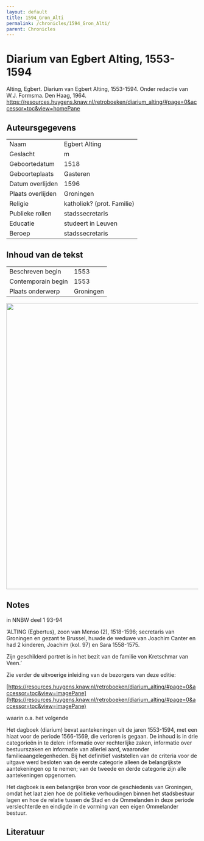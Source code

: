 ```yaml
---
layout: default
title: 1594_Gron_Alti
permalink: /chronicles/1594_Gron_Alti/
parent: Chronicles
--- 
```



# Diarium van Egbert Alting, 1553-1594 

Alting, Egbert. Diarium van Egbert Alting, 1553-1594. Onder redactie van W.J. Formsma. Den Haag, 1964. https://resources.huygens.knaw.nl/retroboeken/diarium_alting/#page=0&accessor=toc&view=homePane 

## Auteursgegevens 

| | | 
| --------------- | --------------- | 
| Naam | Egbert Alting | 
| Geslacht | m | 
| Geboortedatum | 1518 | 
| Geboorteplaats | Gasteren | 
| Datum overlijden | 1596 | 
| Plaats overlijden | Groningen | 
| Religie | katholiek? (prot. Familie) | 
| Publieke rollen | stadssecretaris | 
| Educatie | studeert in Leuven | 
| Beroep | stadssecretaris | 

## Inhoud van de tekst 

| | | 
| --------------- | --------------- | 
| Beschreven begin | 1553 | 
| Contemporain begin | 1553 | 
| Plaats onderwerp | Groningen | 

[<img src="..\..\barplots_chronicles\1594_Gron_Alti.jpg" width="750"/>](..\..\barplots_chronicles\1594_Gron_Alti.jpg) 

## Notes 

in NNBW deel 1 93-94

‘ALTING (Egbertus), zoon van Menso (2), 1518-1596; secretaris van Groningen en
gezant te Brussel, huwde de weduwe van Joachim Canter en had 2 kinderen,
Joachim (kol. 97) en Sara 1558-1575.

Zijn geschilderd portret is in het bezit van de familie von Kretschmar van
Veen.’

Zie verder de uitvoerige inleiding van de bezorgers van deze editie:

[https://resources.huygens.knaw.nl/retroboeken/diarium_alting/#page=0&accessor=toc&view=imagePane](https://resources.huygens.knaw.nl/retroboeken/diarium_alting/#page=0&accessor=toc&view=imagePane)

waarin o.a. het volgende

Het dagboek (diarium) bevat aantekeningen uit de jaren 1553-1594, met een
hiaat voor de periode 1566-1569, die verloren is gegaan. De inhoud is in drie
categorieën in te delen: informatie over rechterlijke zaken, informatie over
bestuurszaken en informatie van allerlei aard, waaronder
familieaangelegenheden. Bij het definitief vaststellen van de criteria voor de
uitgave werd besloten van de eerste categorie alleen de belangrijkste
aantekeningen op te nemen; van de tweede en derde categorie zijn alle
aantekeningen opgenomen.

Het dagboek is een belangrijke bron voor de geschiedenis van Groningen, omdat
het laat zien hoe de politieke verhoudingen binnen het stadsbestuur lagen en
hoe de relatie tussen de Stad en de Ommelanden in deze periode verslechterde
en eindigde in de vorming van een eigen Ommelander bestuur.  



## Literatuur 

